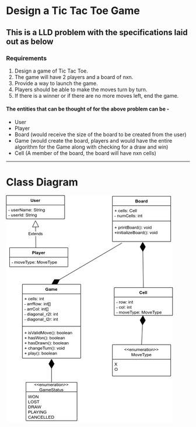 # Design a Tic Tac Toe Game

## This is a LLD problem with the specifications laid out as below

### Requirements

1. Design a game of Tic Tac Toe.
2. The game will have 2 players and a board of nxn.
3. Provide a way to launch the game.
4. Players should be able to make the moves turn by turn.
5. If there is a winner or if there are no more moves left, end the game.

#### The entities that can be thought of for the above problem can be -

- User
- Player
- Board (would receive the size of the board to be created from the user)
- Game (would create the board, players and would have the entire algorithm for the Game along with checking for a draw and win)
- Cell (A member of the board, the board will have nxn cells)

---
# Class Diagram
![Alt text](./TicTacToe_ClassDiagram.jpg?raw=true "Class Diagram")